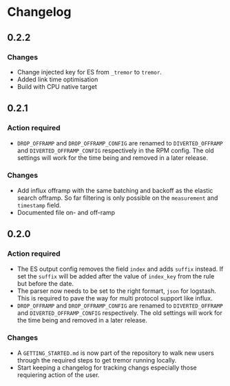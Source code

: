 # Changelog

## 0.2.2

### Changes

* Change injected key for ES from `_tremor` to `tremor`.
* Added link time optimisation
* Build with CPU native target

## 0.2.1

### Action required

* `DROP_OFFRAMP` and `DROP_OFFRAMP_CONFIG` are renamed to `DIVERTED_OFFRAMP` and `DIVERTED_OFFRAMP_CONFIG` respectively in the RPM config. The old settings will work for the time being and removed in a later release.

### Changes

* Add influx offramp with the same batching and backoff as the elastic search offramp. So far filtering is only possible on the `measurement` and `timestamp` field.
* Documented file on- and off-ramp

## 0.2.0

### Action required

* The ES output config removes the field `index` and adds `suffix` instead. If set the `suffix` will be added after the value of `index_key` from the rule but before the date.
* The parser now needs to be set to the right formart, `json` for logstash. This is required to pave the way for multi protocol support like influx.
* `DROP_OFFRAMP` and `DROP_OFFRAMP_CONFIG` are renamed to `DIVERTED_OFFRAMP` and `DIVERTED_OFFRAMP_CONFIG` respectively. The old settings will work for the time being and removed in a later release.

### Changes

* A `GETTING_STARTED.md` is now part of the repository to walk new users through the required steps to get tremor running locally.
* Start keeping a changelog for tracking changs especially those requiering action of the user.
